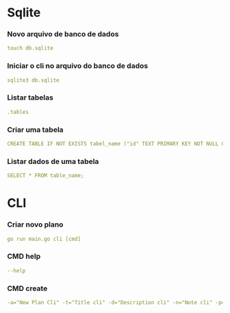 # Sqlite
### Novo arquivo de banco de dados
```yml
touch db.sqlite
```

### Iniciar o cli no arquivo do banco de dados
```yml
sqlite3 db.sqlite
```

### Listar tabelas
```yml
.tables 
```

### Criar uma tabela
```yml
CREATE TABLE IF NOT EXISTS tabel_name ("id" TEXT PRIMARY KEY NOT NULL CHECK(length(id) == 36)));
```

### Listar dados de uma tabela
```yml
SELECT * FROM table_name;
```

# CLI
### Criar novo plano
```yml
go run main.go cli [cmd]
```

### CMD help
```yml
--help
```

### CMD create
```yml
-a="New Plan Cli" -t="Title cli" -d="Description cli" -n="Note cli" -p=102.21
```